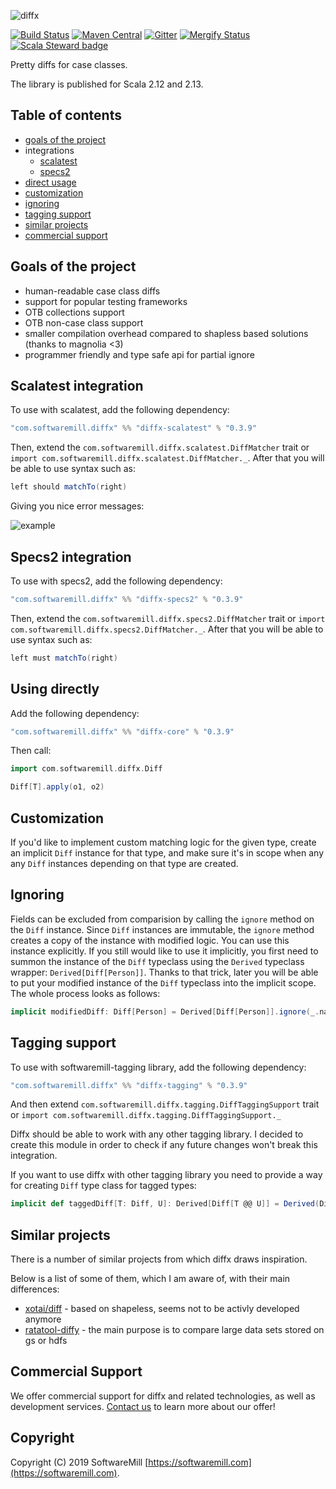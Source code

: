 ![diffx](https://github.com/softwaremill/diffx/raw/master/banner.png)

[![Build Status](https://travis-ci.org/softwaremill/diffx.svg?branch=master)](https://travis-ci.org/softwaremill/diffx)
[![Maven Central](https://maven-badges.herokuapp.com/maven-central/com.softwaremill.diffx/diffx-core_2.13/badge.svg)](https://search.maven.org/search?q=g:com.softwaremill.diffx)
[![Gitter](https://badges.gitter.im/softwaremill/diffx.svg)](https://gitter.im/softwaremill/diffx?utm_source=badge&utm_medium=badge&utm_campaign=pr-badge)
[![Mergify Status](https://img.shields.io/endpoint.svg?url=https://gh.mergify.io/badges/softwaremill/diffx&style=flat)](https://mergify.io)
[![Scala Steward badge](https://img.shields.io/badge/Scala_Steward-helping-brightgreen.svg?style=flat&logo=data:image/png;base64,iVBORw0KGgoAAAANSUhEUgAAAA4AAAAQCAMAAAARSr4IAAAAVFBMVEUAAACHjojlOy5NWlrKzcYRKjGFjIbp293YycuLa3pYY2LSqql4f3pCUFTgSjNodYRmcXUsPD/NTTbjRS+2jomhgnzNc223cGvZS0HaSD0XLjbaSjElhIr+AAAAAXRSTlMAQObYZgAAAHlJREFUCNdNyosOwyAIhWHAQS1Vt7a77/3fcxxdmv0xwmckutAR1nkm4ggbyEcg/wWmlGLDAA3oL50xi6fk5ffZ3E2E3QfZDCcCN2YtbEWZt+Drc6u6rlqv7Uk0LdKqqr5rk2UCRXOk0vmQKGfc94nOJyQjouF9H/wCc9gECEYfONoAAAAASUVORK5CYII=)](https://scala-steward.org)

Pretty diffs for case classes. 

The library is published for Scala 2.12 and 2.13.

## Table of contents
- [goals of the project](#goals-of-the-project)
- integrations
  - [scalatest](#scalatest-integration)
  - [specs2](#specs2-integration)
- [direct usage](#using-directly)
- [customization](#customization)
- [ignoring](#ignoring)
- [tagging support](#tagging-support)
- [similar projects](#similar-projects)
- [commercial support](#commercial-support)

## Goals of the project

- human-readable case class diffs
- support for popular testing frameworks
- OTB collections support
- OTB non-case class support
- smaller compilation overhead compared to shapless based solutions (thanks to magnolia <3)
- programmer friendly and type safe api for partial ignore

## Scalatest integration

To use with scalatest, add the following dependency:

```scala
"com.softwaremill.diffx" %% "diffx-scalatest" % "0.3.9"
```

Then, extend the `com.softwaremill.diffx.scalatest.DiffMatcher` trait or `import com.softwaremill.diffx.scalatest.DiffMatcher._`.
After that you will be able to use syntax such as:

```scala
left should matchTo(right)
```

Giving you nice error messages:

![example](https://github.com/softwaremill/diff-x/blob/master/example.png?raw=true)

## Specs2 integration

To use with specs2, add the following dependency:

```scala
"com.softwaremill.diffx" %% "diffx-specs2" % "0.3.9"
```

Then, extend the `com.softwaremill.diffx.specs2.DiffMatcher` trait or `import com.softwaremill.diffx.specs2.DiffMatcher._`.
After that you will be able to use syntax such as:

```scala
left must matchTo(right)
```

## Using directly

Add the following dependency:

```scala
"com.softwaremill.diffx" %% "diffx-core" % "0.3.9"
```

Then call:

```scala
import com.softwaremill.diffx.Diff

Diff[T].apply(o1, o2)
```

## Customization

If you'd like to implement custom matching logic for the given type, create an implicit `Diff` instance for that 
type, and make sure it's in scope when any any `Diff` instances depending on that type are created.


## Ignoring

Fields can be excluded from comparision by calling the `ignore` method on the `Diff` instance.
Since `Diff` instances are immutable, the `ignore` method creates a copy of the instance with modified logic.
You can use this instance explicitly.
If you still would like to use it implicitly, you first need to summon the instance of the `Diff` typeclass using
the `Derived` typeclass wrapper: `Derived[Diff[Person]]`. Thanks to that trick, later you will be able to put your modified
instance of the `Diff` typeclass into the implicit scope. The whole process looks as follows:

```scala
implicit modifiedDiff: Diff[Person] = Derived[Diff[Person]].ignore(_.name)
``` 

## Tagging support

To use with softwaremill-tagging library, add the following dependency:

```scala
"com.softwaremill.diffx" %% "diffx-tagging" % "0.3.9"
```

And then extend `com.softwaremill.diffx.tagging.DiffTaggingSupport` trait or `import com.softwaremill.diffx.tagging.DiffTaggingSupport._`

Diffx should be able to work with any other tagging library. I decided to create this module in order to check
if any future changes won't break this integration.

If you want to use diffx with other tagging library you need to provide a way for creating `Diff` type class for tagged types:
```scala
implicit def taggedDiff[T: Diff, U]: Derived[Diff[T @@ U]] = Derived(Diff[T].contramap[T @@ U](identity))
```

## Similar projects

There is a number of similar projects from which diffx draws inspiration.

Below is a list of some of them, which I am aware of, with their main differences:
- [xotai/diff](https://github.com/xdotai/diff) - based on shapeless, seems not to be activly developed anymore
- [ratatool-diffy](https://github.com/spotify/ratatool/tree/master/ratatool-diffy) - the main purpose is to compare large data sets stored on gs or hdfs

## Commercial Support

We offer commercial support for diffx and related technologies, as well as development services. [Contact us](https://softwaremill.com) to learn more about our offer!

## Copyright

Copyright (C) 2019 SoftwareMill [https://softwaremill.com](https://softwaremill.com).
